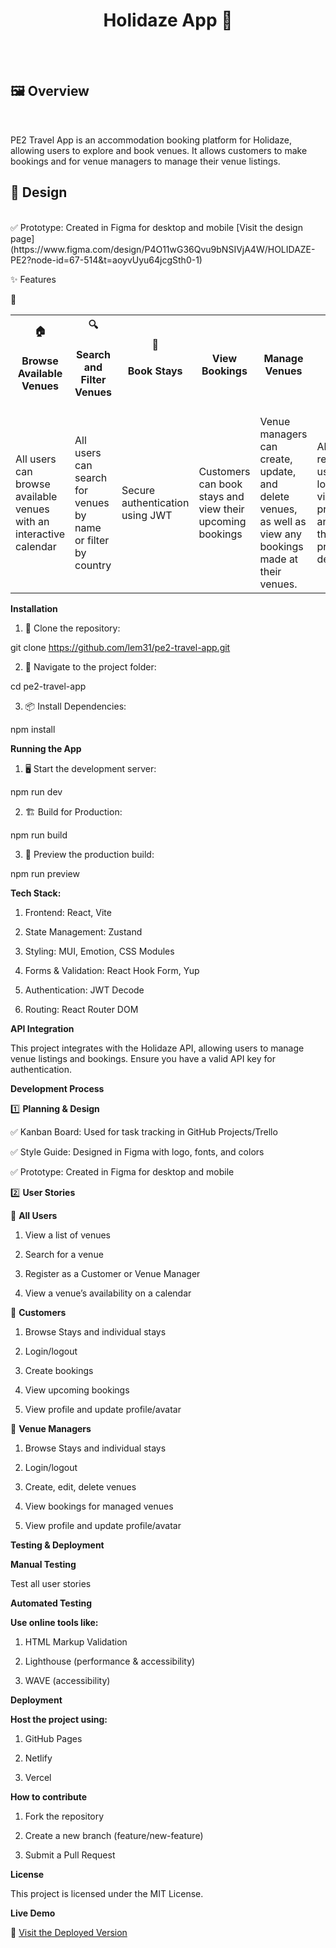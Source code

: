<div align="center">
  <h1><strong>Holidaze App 🌴</strong></h1>
  <br><br>
</div>


<h2> 🖼 <strong> Overview </strong> </h2> <br>

PE2 Travel App is an accommodation booking platform for Holidaze, allowing users to explore and book venues. It allows customers to make bookings and for venue managers to manage their venue listings.

 <h2> 🎨<strong> Design </strong> </h2> <br>
✅ Prototype: Created in Figma for desktop and mobile
[Visit the design page](https://www.figma.com/design/P4O11wG36Qvu9bNSIVjA4W/HOLIDAZE-PE2?node-id=67-514&t=aoyvUyu64jcgSth0-1)

✨ Features

<table> <tr> <th><strong>🏠<h4> Browse Available Venues </h4></strong></th> <th><strong> 🔍 <h4>Search and Filter Venues </h4> </strong></th> <th><strong> 📅 <h4> Book Stays </h4> </strong></th> <th><strong>  <h4> View Bookings </h4> </strong></th> <th><strong> <h4> Manage Venues </h4> </strong></th> <th><strong> 🎨 <h4> Login </h4> </strong></th> <th><strong> <h4> 📁 Authentication </h4> </strong></th> </tr> <tr> 👤<td> All users can browse available venues with an interactive calendar</td> <td>All users can search for venues by name or filter by country</td> <td>Secure authentication using JWT</td> <td>Customers can book stays and view their upcoming bookings</td> <td>Venue managers can create, update, and delete venues, as well as view any bookings made at their venues.</td> <td>All registered users can login, view their profile and edit their profile details</td> <td>Secure authentication using JWT</td> </tr> </table>

**Installation**

1. 🚀 Clone the repository:

git clone https://github.com/lem31/pe2-travel-app.git

2. 📁 Navigate to the project folder:

cd pe2-travel-app

3. 📦 Install Dependencies:

npm install

**Running the App**

1. 🖥️ Start the development server: 

npm run dev

2. 🏗️ Build for Production: 

npm run build

3. 👀 Preview the production build: 

npm run preview

**Tech Stack:**

1. Frontend: React, Vite

2. State Management: Zustand

3. Styling: MUI, Emotion, CSS Modules

4. Forms & Validation: React Hook Form, Yup

5. Authentication: JWT Decode

6. Routing: React Router DOM

**API Integration**

This project integrates with the Holidaze API, allowing users to manage venue listings and bookings. Ensure you have a valid API key for authentication.

**Development Process**

1️⃣ **Planning & Design**

✅ Kanban Board: Used for task tracking in GitHub Projects/Trello

✅ Style Guide: Designed in Figma with logo, fonts, and colors

✅ Prototype: Created in Figma for desktop and mobile

2️⃣ **User Stories**

👥 **All Users**

1. View a list of venues

2. Search for a venue

3. Register as a Customer or Venue Manager

4. View a venue’s availability on a calendar

👤 **Customers**

1. Browse Stays and individual stays

2. Login/logout

3. Create bookings

4. View upcoming bookings

5. View profile and update profile/avatar

👔 **Venue Managers**

1. Browse Stays and individual stays

2. Login/logout

3. Create, edit, delete venues

4. View bookings for managed venues

5. View profile and update profile/avatar

**Testing & Deployment**

**Manual Testing**

Test all user stories

**Automated Testing** 

**Use online tools like:**

1. HTML Markup Validation

2. Lighthouse (performance & accessibility)

3. WAVE (accessibility)

**Deployment**

**Host the project using:**

1. GitHub Pages

2. Netlify

3. Vercel

**How to contribute**

1. Fork the repository

2. Create a new branch (feature/new-feature)

3. Submit a Pull Request

**License**

This project is licensed under the MIT License.

**Live Demo**

🚀 [Visit the Deployed Version](https://holidaze-lem.netlify.app/)
